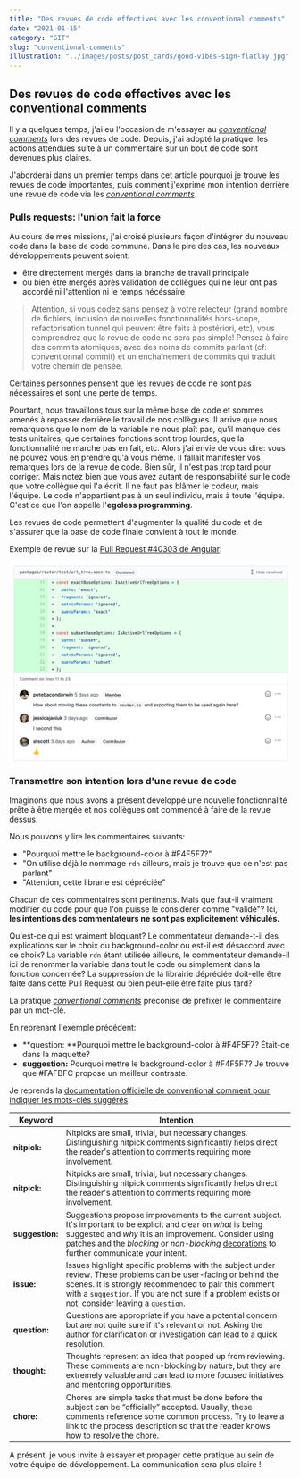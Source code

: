 ```yaml
---
title: "Des revues de code effectives avec les conventional comments"
date: "2021-01-15"
category: "GIT"
slug: "conventional-comments"
illustration: "../images/posts/post_cards/good-vibes-sign-flatlay.jpg"
---
```


## Des revues de code effectives avec les conventional comments

Il y a quelques temps, j'ai eu l'occasion de m'essayer au [*conventional comments*](https://conventionalcomments.org/) lors des revues de code. Depuis, j'ai adopté la pratique: les actions attendues suite à un commentaire sur un bout de code sont devenues plus claires.

J'aborderai dans un premier temps dans cet article pourquoi je trouve les revues de code importantes, puis comment j'exprime mon intention derrière une revue de code via les [*conventional comments*](https://conventionalcomments.org/).



### Pulls requests: l'union fait la force

Au cours de mes missions, j'ai croisé plusieurs façon d'intégrer du nouveau code dans la base de code commune. Dans le pire des cas, les nouveaux développements peuvent soient:

- être directement mergés dans la branche de travail principale
- ou bien être mergés après validation de collègues qui ne leur ont pas accordé ni l'attention ni le temps nécéssaire

> Attention, si vous codez sans pensez à votre relecteur (grand nombre de fichiers, inclusion de nouvelles fonctionnalités hors-scope, refactorisation tunnel qui peuvent être faits à postériori, etc), vous comprendrez que la revue de code ne sera pas simple! Pensez à faire des commits atomiques, avec des noms de commits parlant (cf: conventionnal commit) et un enchaînement de commits qui traduit votre chemin de pensée.

Certaines personnes pensent que les revues de code ne sont pas nécessaires et sont une perte de temps.

Pourtant, nous travaillons tous sur la même base de code et sommes amenés à repasser derrière le travail  de nos collègues. Il arrive que nous remarquons que le nom de la variable ne nous plaît pas, qu'il manque des tests unitaires, que certaines fonctions sont trop lourdes, que la fonctionnalité ne marche pas en fait, etc. Alors j'ai envie de vous dire: vous ne pouvez vous en prendre qu'à vous même. Il fallait manifester vos remarques lors de la revue de code. Bien sûr, il n'est pas trop tard pour corriger. Mais notez bien que vous avez autant de responsabilité sur le code que votre collègue qui l'a écrit. Il ne faut pas blâmer le codeur, mais l'équipe. Le code n'appartient pas à un seul individu, mais à toute l'équipe. C'est ce que l'on appelle l'**egoless programming**.

Les revues de code permettent d'augmenter la qualité du code et de s'assurer que la base de code finale convient à tout le monde.

Exemple de revue sur la [Pull Request #40303 de Angular](https://github.com/angular/angular/pull/40303):

![Example de code revue contenant une suggestion de modification et des réponses de deux autres personnes approuvant cette modification](../images/posts/20210115_conventional_comments/code_review_example.png)



### Transmettre son intention lors d'une revue de code

Imaginons que nous avons à présent développé une nouvelle fonctionnalité prête à être mergée et nos collègues ont commencé à faire de la revue dessus.

Nous pouvons y lire les commentaires suivants:

- "Pourquoi mettre le background-color à #F4F5F7?"
- "On utilise déjà le nommage `rdn` ailleurs, mais je trouve que ce n'est pas parlant"
- "Attention, cette librarie est dépréciée"

Chacun de ces commentaires sont pertinents. Mais que faut-il vraiment modifier du code pour que l'on puisse le considérer comme "validé"? Ici, **les intentions des commentateurs ne sont pas explicitement véhiculés.** 

Qu'est-ce qui est vraiment bloquant? Le commentateur demande-t-il des explications sur le choix du background-color ou est-il est désaccord avec ce choix? La variable `rdn` étant utilisée ailleurs, le commentateur demande-il ici de renommer la variable dans tout le code ou simplement dans la fonction concernée? La suppression de la librairie dépréciée doit-elle être faite dans cette Pull Request ou bien peut-elle être faite plus tard?

La pratique [*conventional comments*](https://conventionalcomments.org/) préconise de préfixer le commentaire par un mot-clé.

En reprenant l'exemple précédent:

- **question: **Pourquoi mettre le background-color à #F4F5F7? Était-ce dans la maquette?
- **suggestion:** Pourquoi mettre le background-color à #F4F5F7? Je trouve que #FAFBFC propose un meilleur contraste.

Je reprends la [documentation officielle de conventional comment pour indiquer les mots-clés suggérés](https://conventionalcomments.org/):

| Keyword         | Intention                                                    |
| --------------- | ------------------------------------------------------------ |
| **nitpick:**    | Nitpicks are small, trivial, but necessary changes. Distinguishing  nitpick comments significantly helps direct the reader's attention to  comments requiring more involvement. |
| **nitpick:**    | Nitpicks are small, trivial, but necessary changes. Distinguishing  nitpick comments significantly helps direct the reader's attention to  comments requiring more involvement. |
| **suggestion:** | Suggestions propose improvements to the current subject. It's important to be explicit and clear on *what* is being suggested and *why* it is an improvement. Consider using patches and the *blocking* or *non-blocking* [decorations](https://conventionalcomments.org/#decorations) to further communicate your intent. |
| **issue:**      | Issues highlight specific problems with the subject under review.  These problems can be user-facing or behind the scenes. It is strongly  recommended to pair this comment with a `suggestion`. If you are not sure if a problem exists or not, consider leaving a `question`. |
| **question:**   | Questions are appropriate if you have a potential concern but are  not quite sure if it's relevant or not. Asking the author for  clarification or investigation can lead to a quick resolution. |
| **thought:**    | Thoughts represent an idea that popped up from reviewing. These  comments are non-blocking by nature, but they are extremely valuable and can lead to more focused initiatives and mentoring opportunities. |
| **chore:**      | Chores are simple tasks that must be done before the subject can be  “officially” accepted. Usually, these comments reference some common  process. Try to leave a link to the process description so that the  reader knows how to resolve the chore. |



A présent, je vous invite à essayer et propager cette pratique au sein de votre équipe de développement. La communication sera plus claire !

